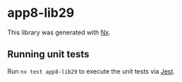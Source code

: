 # app8-lib29

This library was generated with [Nx](https://nx.dev).

## Running unit tests

Run `nx test app8-lib29` to execute the unit tests via [Jest](https://jestjs.io).
